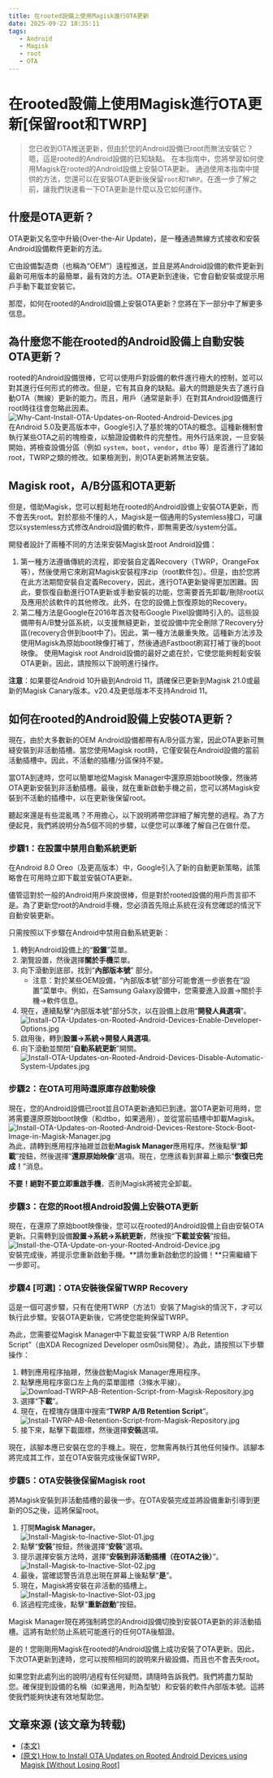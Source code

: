 ```yaml
---
title: 在rooted設備上使用Magisk進行OTA更新
date: 2025-09-22 18:35:11
tags: 
   - Android
   - Magisk
   - root
   - OTA
---
```



# 在rooted設備上使用Magisk進行OTA更新[保留root和TWRP]

> 您已收到OTA推送更新，但由於您的Android設備已root而無法安裝它？嗯，這是rooted的Android設備的已知缺點。
> 在本指南中，您將學習如何使用Magisk在rooted的Android設備上安裝OTA更新。
> 通過使用本指南中提供的方法，您還可以在安裝OTA更新後保留`root`和`TWRP`。在進一步了解之前，讓我們快速看一下OTA更新是什麼以及它如何運作。

## 什麼是OTA更新？

OTA更新又名空中升級(Over-the-Air Update)，是一種通過無線方式接收和安裝Android設備軟件更新的方法。

它由設備製造商（也稱為“OEM”）遠程推送，並且是將Android設備的軟件更新到最新可用版本的最簡單，最有效的方法。OTA更新到達後，它會自動安裝或提示用戶手動下載並安裝它。

那麼，如何在rooted的Android設備上安裝OTA更新？您將在下一部分中了解更多信息。

## 為什麼您不能在rooted的Android設備上自動安裝OTA更新？

rooted的Android設備很棒，它可以使用戶對設備的軟件進行極大的控制，並可以對其進行任何形式的修改。但是，它有其自身的缺點。最大的問題是失去了進行自動OTA（無線）更新的能力。而且，用戶（通常是新手）在對其Android設備進行root時往往會忽略此因素。  
![Why-Cant-Install-OTA-Updates-on-Rooted-Android-Devices.jpg](https://raw.githubusercontent.com/muink/GistLib/master/install-ota-update-rooted-android-device-guide/Why-Cant-Install-OTA-Updates-on-Rooted-Android-Devices.jpg "無法更新")  
在Android 5.0及更高版本中，Google引入了基於塊的OTA的概念。這種新機制會執行某些OTA之前的塊檢查，以驗證設備軟件的完整性。用外行話來說，一旦安裝開始，將檢查設備分區（例如 `system`，`boot`，`vendor`，`dtbo` 等）是否進行了諸如root，TWRP之類的修改。如果檢測到，則OTA更新將無法安裝。

## Magisk root，A/B分區和OTA更新

但是，借助Magisk，您可以輕鬆地在rooted的Android設備上安裝OTA更新，而不會丟失root。對於那些不懂的人，Magisk是一個通用的Systemless接口，可讓您以systemless方式修改Android設備的軟件，即無需更改/system分區。

開發者設計了兩種不同的方法來安裝Magisk並root Android設備：

 1. 第一種方法遵循傳統的流程，即安裝自定義Recovery（TWRP，OrangeFox等），然後使用它來刷寫Magisk安裝程序zip（root軟件包）。但是，由於您將在此方法期間安裝自定義Recovery，因此，進行OTA更新變得更加困難。因此，要恢復自動進行OTA更新或手動安裝的功能，您需要首先卸載/刪除root以及應用於該軟件的其他修改。此外，在您的設備上恢復原始的Recovery。
 2. 第二種方法是Google在2016年首次發布Google Pixel設備時引入的。這些設備帶有A/B雙分區系統，以支援無縫更新，並從設備中完全刪除了Recovery分區(recovery合併到boot中了)。因此，第一種方法嚴重失敗。這種新方法涉及使用Magisk為原始boot映像打補丁，然後通過Fastboot刷寫打補丁後的boot映像。
使用Magisk root Android設備的最好之處在於，它使您能夠輕鬆安裝OTA更新。因此，請按照以下說明進行操作。

**注意**：如果要從Android 10升級到Android 11，請確保已更新到Magisk 21.0或最新的Magisk Canary版本。v20.4及更低版本不支持Android 11。

## 如何在rooted的Android設備上安裝OTA更新？

現在，由於大多數新的OEM Android設備都帶有A/B分區方案，因此OTA更新可無縫安裝到非活動插槽。當您使用Magisk root時，它僅安裝在Android設備的當前活動插槽中。因此，不活動的插槽/分區保持不變。

當OTA到達時，您可以簡單地從Magisk Manager中還原原始boot映像，然後將OTA更新安裝到非活動插槽。最後，就在重新啟動手機之前，您可以將Magisk安裝到不活動的插槽中，以在更新後保留root。

聽起來還是有些混亂嗎？不用擔心，以下說明將帶您詳細了解完整的過程。為了方便起見，我們將說明分為5個不同的步驟，以便您可以準確了解自己在做什麼。

### 步驟1：在設置中禁用自動系統更新

在Android 8.0 Oreo（及更高版本）中，Google引入了新的自動更新策略，該策略會在可用時立即下載並安裝OTA更新。

儘管這對於一般的Android用戶來說很棒，但是對於rooted設備的用戶而言卻不是。為了更新您root的Android手機，您必須首先阻止系統在沒有您確認的情況下自動安裝更新。

只需按照以下步驟在Android中禁用自動系統更新：

 1. 轉到Android設備上的“**設置**”菜單。
 2. 瀏覽設置，然後選擇**關於手機**菜單。
 3. 向下滾動到底部，找到“**內部版本號**” 部分。
    + 注意：對於某些OEM設備，“內部版本號”部分可能會進一步嵌套在“設置”菜單中。例如，在Samsung Galaxy設備中，您需要進入設置→關於手機→軟件信息。
 4. 現在，連續點擊“內部版本號”部分5次，以在設備上啟用“**開發人員選項**”。  
![Install-OTA-Updates-on-Rooted-Android-Devices-Enable-Developer-Options.jpg](https://raw.githubusercontent.com/muink/GistLib/master/install-ota-update-rooted-android-device-guide/Install-OTA-Updates-on-Rooted-Android-Devices-Enable-Developer-Options.jpg)  
 5. 啟用後，轉到**設置→系統→開發人員選項**。
 6. 向下滾動並關閉“**自動系統更新**”開關。  
![Install-OTA-Updates-on-Rooted-Android-Devices-Disable-Automatic-System-Updates.jpg](https://raw.githubusercontent.com/muink/GistLib/master/install-ota-update-rooted-android-device-guide/Install-OTA-Updates-on-Rooted-Android-Devices-Disable-Automatic-System-Updates.jpg)

### 步驟2：在OTA可用時還原庫存啟動映像

現在，您的Android設備已root並且OTA更新通知已到達。當OTA更新可用時，您將需要還原原始boot映像（和dtbo，如果適用），並從當前插槽中卸載Magisk。  
![Install-OTA-Updates-on-Rooted-Android-Devices-Restore-Stock-Boot-Image-in-Magisk-Manager.jpg](https://raw.githubusercontent.com/muink/GistLib/master/install-ota-update-rooted-android-device-guide/Install-OTA-Updates-on-Rooted-Android-Devices-Restore-Stock-Boot-Image-in-Magisk-Manager.jpg)  
為此，請轉到應用程序抽屜並啟動**Magisk Manager**應用程序。然後點擊“**卸載**”按鈕，然後選擇“**還原原始映像**”選項。現在，您應該看到屏幕上顯示“**恢復已完成！**”消息。

**不要！絕對不要立即重啟手機**，否則Magisk將被完全卸載。

### 步驟3：在您的Root根Android設備上安裝OTA更新

現在，在還原了原始boot映像後，您可以在rooted的Android設備上自由安裝OTA更新。只需轉到設備**設置→系統→系統更新**，然後按“**下載並安裝**”按鈕。  
![Install-the-OTA-Update-on-your-Rooted-Android-Device.jpg](https://raw.githubusercontent.com/muink/GistLib/master/install-ota-update-rooted-android-device-guide/Install-the-OTA-Update-on-your-Rooted-Android-Device.jpg)  
安裝完成後，將提示您重新啟動手機。**請勿重新啟動您的設備！**只需繼續下一步即可。

### 步驟4 [可選]：OTA安裝後保留TWRP Recovery

這是一個可選步驟，只有在使用TWRP（方法1）安裝了Magisk的情況下，才可以執行此步驟。安裝OTA更新後，它將使您能夠保留TWRP。

為此，您需要從Magisk Manager中下載並安裝“TWRP A/B Retention Script”（由XDA Recognized Developer osm0sis開發）。為此，請按照以下步驟操作：

 1. 轉到應用程序抽屜，然後啟動Magisk Manager應用程序。
 2. 點擊應用程序窗口左上角的菜單圖標（3條水平線）。  
![Download-TWRP-AB-Retention-Script-from-Magisk-Repository.jpg](https://raw.githubusercontent.com/muink/GistLib/master/install-ota-update-rooted-android-device-guide/Download-TWRP-AB-Retention-Script-from-Magisk-Repository.jpg)  
 3. 選擇“**下載**”。
 4. 現在，在模塊存儲庫中搜索“**TWRP A/B Retention Script**”。  
![Install-TWRP-AB-Retention-Script-from-Magisk-Repository.jpg](https://raw.githubusercontent.com/muink/GistLib/master/install-ota-update-rooted-android-device-guide/Install-TWRP-AB-Retention-Script-from-Magisk-Repository.jpg)  
 5. 接下來，點擊下載圖標，然後選擇**安裝**選項。

現在，該腳本應已安裝在您的手機上。現在，您無需再執行其他任何操作。該腳本將完成其工作，並在OTA安裝完成後保留TWRP。

### 步驟5：OTA安裝後保留Magisk root

將Magisk安裝到非活動插槽的最後一步。在OTA安裝完成並將設備重新引導到更新的OS之後，這將保留root。

 1. 打開**Magisk Manager**。  
![Install-Magisk-to-Inactive-Slot-01.jpg](https://raw.githubusercontent.com/muink/GistLib/master/install-ota-update-rooted-android-device-guide/Install-Magisk-to-Inactive-Slot-01.jpg)  
 2. 點擊“**安裝**”按鈕，然後選擇“**安裝**”選項。
 3. 提示選擇安裝方法時，選擇“**安裝到非活動插槽（在OTA之後）**”。  
![Install-Magisk-to-Inactive-Slot-02.jpg](https://raw.githubusercontent.com/muink/GistLib/master/install-ota-update-rooted-android-device-guide/Install-Magisk-to-Inactive-Slot-02.jpg)  
 4. 最後，當確認警告消息出現在屏幕上後點擊“**是**”。
 5. 現在，Magisk將安裝在非活動的插槽上。  
![Install-Magisk-to-Inactive-Slot-03.jpg](https://raw.githubusercontent.com/muink/GistLib/master/install-ota-update-rooted-android-device-guide/Install-Magisk-to-Inactive-Slot-03.jpg)  
 6. 該過程完成後，點擊“**重新啟動**”按鈕。

Magisk Manager現在將強制將您的Android設備切換到安裝OTA更新的非活動插槽。這將有助於防止系統可能進行的任何OTA後驗證。

是的！您剛剛用Magisk在rooted的Android設備上成功安裝了OTA更新。因此，下次OTA更新到達時，您可以按照相同的說明來升級設備，而且也不會丟失root。

如果您對此處列出的說明/過程有任何疑問，請隨時告訴我們。我們將盡力幫助您。確保提到設備的名稱（如果適用，則為型號）和安裝的軟件內部版本號。這將使我們能夠快速有效地幫助您。

## 文章來源 (该文章为转载)
 - [(本文)](https://gist.github.com/muink/6168ee24b2376e7073adf9825e006d49#file-install-ota-update-rooted-android-device-guide-md)
 - [(原文) How to Install OTA Updates on Rooted Android Devices using Magisk [Without Losing Root]](https://web.archive.org/web/20210111094953/https://www.thecustomdroid.com/install-ota-update-rooted-android-device-guide/)